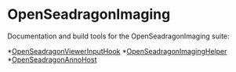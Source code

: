 OpenSeadragonImaging
====================

Documentation and build tools for the OpenSeadragonImaging suite:

*[OpenSeadragonViewerInputHook](https://github.com/msalsbery/OpenSeadragonViewerInputHook)
*[OpenSeadragonImagingHelper](https://github.com/msalsbery/OpenSeadragonImagingHelper)
*[OpenSeadragonAnnoHost](https://github.com/msalsbery/OpenSeadragonAnnoHost)
